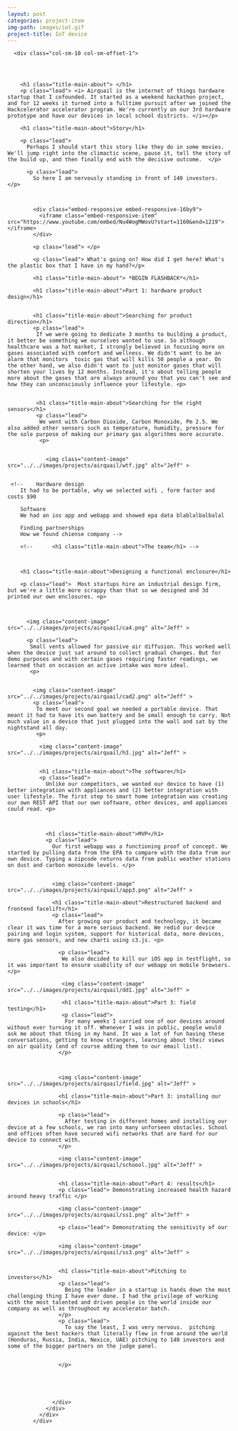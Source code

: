 ```yaml
---
layout: post
categories: project-item
img-path: images/iot.gif
project-title: IoT device
---
```


<div class="container">
  <div class="description"> 
    <div class="row text-left">

      <div class="col-sm-10 col-sm-offset-1">
        



        <h1 class="title-main-about"> </h1>
        <p class="lead"> <i> Airquail is the internet of things hardware startup that I cofounded. It started as a weekend hackathon project, and for 12 weeks it turned into a fulltime pursuit after we joined the Hackcelerator accelerator program. We're currently on our 3rd hardware prototype and have our devices in local school districts. </i></p>

        <h1 class="title-main-about">Story</h1>

        <p class="lead"> 
          Perhaps I should start this story like they do in some movies. We'll jump right into the climactic scene, pause it, tell the story of the build up, and then finally end with the decisive outcome.  </p>

          <p class="lead"> 
            So here I am nervously standing in front of 140 investors.  </p>



            <div class="embed-responsive embed-responsive-16by9">
              <iframe class="embed-responsive-item" src="https://www.youtube.com/embed/Nu4WogMWovU?start=1160&end=1219"></iframe>
            </div>

            <p class="lead"> </p>

            <p class="lead"> What's going on? How did I get here? What's the plastic box that I have in my hand?</p>

            <h1 class="title-main-about"> *BEGIN FLASHBACK*</h1>
            
            <h1 class="title-main-about">Part 1: hardware product design</h1>
            
            
            <h1 class="title-main-about">Searching for product direction</h1>
            <p class="lead"> 
             If we were going to dedicate 3 months to building a product, it better be something we ourselves wanted to use. So although healthcare was a hot market, I strongly believed in focusing more on gases associated with comfort and wellness. We didn't want to be an alarm that monitors  toxic gas that will kills 50 people a year. On the other hand, we also didn't want to just monitor gases that will shorten your lives by 12 months. Instead, it's about telling people more about the gases that are always around you that you can't see and how they can unconsciously influence your lifestyle. <p>


             <h1 class="title-main-about">Searching for the right sensors</h1>
             <p class="lead">
              We went with Carbon Dioxide, Carbon Monoxide, Pm 2.5. We also added other sensors such as temperature, humidity, pressure for the sole purpose of making our primary gas algorithms more accurate.
              <p>


                <img class="content-image"  src="../../images/projects/airquail/wtf.jpg" alt="Jeff" >


     <!--    Hardware design
        It had to be portable, why we selected wifi , form factor and costs $90

        Software
        We had an ios app and webapp and showed epa data blablalbalbalal

        Finding partnerships
        How we found chiense company -->

        <!--      <h1 class="title-main-about">The team</h1> -->
        


        <h1 class="title-main-about">Designing a functional enclosure</h1>

        <p class="lead">  Most startups hire an industrial design firm, but we're a little more scrappy than that so we designed and 3d printed our own enclosures. <p>

          

          <img class="content-image"  src="../../images/projects/airquail/ca4.png" alt="Jeff" >

          <p class="lead">
           Small vents allowed for passive air diffusion. This worked well when the device just sat around to collect gradual changes. But for demo purposes and with certain gases requiring faster readings, we learned that on occasion an active intake was more ideal. 
           <p>
             

            <img class="content-image"  src="../../images/projects/airquail/cad2.png" alt="Jeff" >
            <p class="lead">
             To meet our second goal we needed a portable device. That meant it had to have its own battery and be small enough to carry. Not much value in a device that just plugged into the wall and sat by the nightstand all day.
             <p>

              <img class="content-image"  src="../../images/projects/airquail/h3.jpg" alt="Jeff" >

              
              <h1 class="title-main-about">The software</h1>
              <p class="lead"> 
                Unlike our competitors, we wanted our device to have (1) better integration with appliances and (2) better integration with user lifestyle. The first step to smart home integration was creating our own REST API that our own software, other devices, and appliances could read. <p>


                
                <h1 class="title-main-about">MVP</h1>
                <p class="lead"> 
                  Our first webapp was a functioning proof of concept. We started by pulling data from the EPA to compare with the data from our own device. Typing a zipcode returns data from public weather stations on dust and carbon monoxide levels. </p>


                  <img class="content-image"  src="../../images/projects/airquail/app3.png" alt="Jeff" >

                  <h1 class="title-main-about">Restructured backend and frontend facelift</h1>
                  <p class="lead"> 
                    After growing our product and technology, it became clear it was time for a more serious backend. We redid our device pairing and login system, support for historical data, more devices, more gas sensors, and new charts using c3.js. <p>

                    <p class="lead"> 
                     We also decided to kill our iOS app in testflight, so it was important to ensure usability of our webapp on mobile browsers. </p>

                     <img class="content-image"  src="../../images/projects/airquail/dd1.jpg" alt="Jeff" >

                     <h1 class="title-main-about">Part 3: field testing</h1>
                     <p class="lead"> 
                      For many weeks I carried one of our devices around without ever turning it off. Whenever I was in public, people would ask me about that thing in my hand. It was a lot of fun having these conversations, getting to know strangers, learning about their views on air quality (and of course adding them to our email list).
                    </p> 


                    
                    <img class="content-image"  src="../../images/projects/airquail/field.jpg" alt="Jeff" >

                    <h1 class="title-main-about">Part 3: installing our devices in schools</h1>

                    <p class="lead"> 
                      After testing in different homes and installing our device at a few schools, we ran into many unforseen obstacles. School and offices often have secured wifi networks that are hard for our device to connect with.
                    </p> 

                    <img class="content-image"  src="../../images/projects/airquail/schoool.jpg" alt="Jeff" >


                    <h1 class="title-main-about">Part 4: results</h1>
                    <p class="lead"> Demonstrating increased health hazard around heavy traffic </p>

                    <img class="content-image"  src="../../images/projects/airquail/ss1.png" alt="Jeff" >

                    <p class="lead"> Demonstrating the sensitivity of our device: </p>

                    <img class="content-image"  src="../../images/projects/airquail/ss3.png" alt="Jeff" >
                    

                    <h1 class="title-main-about">Pitching to investors</h1>
                    <p class="lead"> 
                      Being the leader in a startup is hands down the most challenging thing I have ever done. I had the privilege of working with the most talented and driven people in the world inside our company as well as throughout my accelerator batch. 
                    </p> 
                    <p class="lead"> 
                      To say the least, I was very nervous.  pitching against the best hackers that literally flew in from around the world (Honduras, Russia, India, Nexico, UAE) pitching to 140 investors and some of the bigger partners on the judge panel. 


                    </p> 
                    
                    
                    


                  </div>
                </div>
              </div>
            </div>
